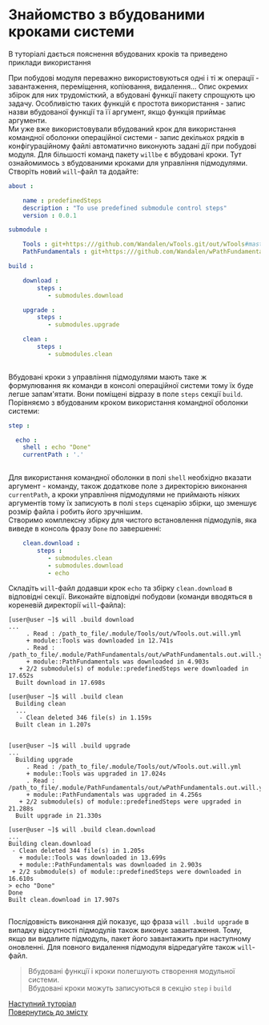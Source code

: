 # Знайомство з вбудованими кроками системи

В туторіалі дається пояснення вбудованих кроків та приведено приклади використання

При побудові модуля переважно використовуються одні і ті ж операції - завантаження, переміщення, копіювання, видалення... Опис окремих збірок для них трудомісткий, а вбудовані функції пакету спрощують цю задачу. Особливістю таких функцій є простота використання - запис назви вбудованої функції та її аргумент, якщо функція приймає аргументи.   
Ми уже вже використовували вбудований крок для використання командної оболонки операційної системи - запис декількох рядків в конфігураційному файлі автоматично виконують задані дії при побудові модуля. Для більшості команд пакету `willbe` є вбудовані кроки. Тут ознайомимось з вбудованими кроками для управління підмодулями.  
Створіть новий `will`-файл та додайте:

```yaml
about :

    name : predefinedSteps
    description : "To use predefined submodule control steps"
    version : 0.0.1

submodule :

    Tools : git+https:///github.com/Wandalen/wTools.git/out/wTools#master
    PathFundamentals : git+https:///github.com/Wandalen/wPathFundamentals.git/out/wPathFundamentals#master

build :

    download :
        steps :
           - submodules.download

    upgrade :
        steps :
           - submodules.upgrade

    clean :
        steps :
           - submodules.clean
           
```

Вбудовані кроки з управління підмодулями мають таке ж формулювання як команди в консолі операційної системи тому їх буде легше запам'ятати. Вони поміщені відразу в поле `steps` секції `build`. Порівняємо з вбудованим кроком використання командної оболонки системи:

```yaml
step :

  echo :
    shell : echo "Done"
    currentPath : '.'
      
```

Для використання командної оболонки в полі `shell` необхідно вказати аргумент - команду, також додаткове поле з директорією виконання `currentPath`, а кроки управління підмодулями не приймають ніяких аргументів тому їх записують в полі `steps` сценарію збірки, що зменшує розмір файла і робить його зручнішим.  
Створимо комплексну збірку для чистого встановлення підмодулів, яка виведе в консоль фразу `Done` по завершенні:

```yaml
    clean.download :
        steps :
           - submodules.clean
           - submodules.download
           - echo

```

Складіть `will`-файл додавши крок `echo` та збірку `clean.download` в відповідні секції. Виконайте відповідні побудови (команди вводяться в кореневій директорії `will`-файла):

```
[user@user ~]$ will .build download
...
     . Read : /path_to_file/.module/Tools/out/wTools.out.will.yml
     + module::Tools was downloaded in 12.741s
     . Read : /path_to_file/.module/PathFundamentals/out/wPathFundamentals.out.will.yml
     + module::PathFundamentals was downloaded in 4.903s
   + 2/2 submodule(s) of module::predefinedSteps were downloaded in 17.652s
  Built download in 17.698s

```

```
[user@user ~]$ will .build clean
  Building clean
  ...
   - Clean deleted 346 file(s) in 1.159s
  Built clean in 1.207s
  
```

```
[user@user ~]$ will .build upgrade
...
  Building upgrade
     . Read : /path_to_file/.module/Tools/out/wTools.out.will.yml
     + module::Tools was upgraded in 17.024s
     . Read : /path_to_file/.module/PathFundamentals/out/wPathFundamentals.out.will.yml
     + module::PathFundamentals was upgraded in 4.256s
   + 2/2 submodule(s) of module::predefinedSteps were upgraded in 21.288s
  Built upgrade in 21.330s

  ```
  
  ```
[user@user ~]$ will .build clean.download
...
  Building clean.download
   - Clean deleted 344 file(s) in 1.205s
     + module::Tools was downloaded in 13.699s
     + module::PathFundamentals was downloaded in 2.903s
   + 2/2 submodule(s) of module::predefinedSteps were downloaded in 16.610s
 > echo "Done"
Done
  Built clean.download in 17.907s


  ```
  
  
Послідовність виконання дій показує, що фраза `will .build upgrade` в випадку відсутності підмодулів також виконує завантаження. Тому, якщо ви видалите підмодуль, пакет його завантажить при наступному оновленні. Для повного видалення підмодуля відредагуйте також `will`-файл.  
  
> Вбудовані функції і кроки полегшують створення модульної системи.  
> Вбудовані кроки можуть записуються в секцію `step` i `build`

[Наступний туторіал](CriterionsInWillFile.ukr.md)  
[Повернутись до змісту](Topics.ukr.md)